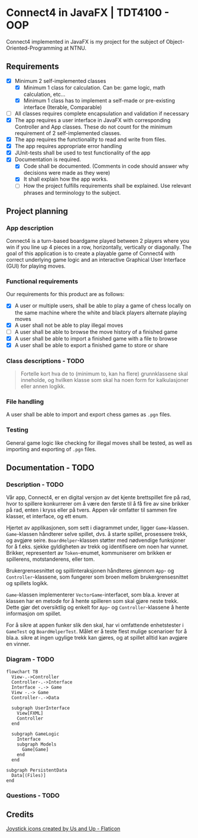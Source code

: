 # Connect4 in JavaFX | TDT4100 - OOP

Connect4 implemented in JavaFX is my project for the subject of Object-Oriented-Programming at NTNU.

## Requirements

-   [x] Minimum 2 self-implemented classes
    -   [x] Minimum 1 class for calculation. Can be: game logic, math calculation, etc...
    -   [x] Minimum 1 class has to implement a self-made or pre-existing interface (Iterable, Comparable)
-   [ ] All classes requires complete encapsulation and validation if necessary
-   [x] The app requires a user interface in JavaFX with corresponding Controller and App classes. These do not count for the minimum requirement of 2 self-implemented classes.
-   [x] The app requires the functionality to read and write from files.
-   [x] The app requires appropriate error handling
-   [x] JUnit-tests shall be used to test functionality of the app
-   [x] Documentation is required.
    -   [x] Code shall be documented. (Comments in code should answer why decisions were made as they were)
    -   [x] It shall explain how the app works.
    -   [ ] How the project fulfills requirements shall be explained. Use relevant phrases and terminology to the subject.

## Project planning

### App description

Connect4 is a turn-based boardgame played between 2 players where you win if you line up 4 pieces in a row, horizontally, vertically or diagonally.
The goal of this application is to create a playable game of Connect4 with correct underlying game logic and an interactive Graphical User Interface (GUI) for playing moves.

### Functional requirements

Our requirements for this product are as follows:

-   [x] A user or multiple users, shall be able to play a game of chess locally on the same machine where the white and black players alternate playing moves
-   [x] A user shall not be able to play illegal moves
-   [ ] A user shall be able to browse the move history of a finished game
-   [x] A user shall be able to import a finished game with a file to browse
-   [x] A user shall be able to export a finished game to store or share

### Class descriptions - TODO

> Fortelle kort hva de to (minimum to, kan ha flere) grunnklassene skal inneholde, og hvilken klasse som skal ha noen form for kalkulasjoner eller annen logikk.

### File handling

A user shall be able to import and export chess games as `.pgn` files.

### Testing

General game logic like checking for illegal moves shall be tested, as well as importing and exporting of `.pgn` files.

## Documentation - TODO

### Description - TODO

Vår app, Connect4, er en digital versjon av det kjente brettspillet fire på rad, hvor to spillere konkurrerer om å være den første til å få fire av sine brikker på rad, enten i kryss eller på tvers. Appen vår omfatter til sammen fire klasser, et interface, og ett enum.

Hjertet av applikasjonen, som sett i diagrammet under, ligger `Game`-klassen. `Game`-klassen håndterer selve spillet, dvs. å starte spillet, prosessere trekk, og avgjøre seire. `BoardHelper`-klassen støtter med nødvendige funksjoner for å f.eks. sjekke gyldigheten av trekk og identifisere om noen har vunnet. Brikker, representert av `Token`-enumet, kommuniserer om brikken er spillerens, motstanderens, eller tom.

Brukergrensesnittet og spillinteraksjonen håndteres gjennom `App`- og `Controller`-klassene, som fungerer som broen mellom brukergrensesnittet og spillets logikk.

`Game`-klassen implementerer `VectorGame`-interfacet, som bla.a. krever at klassen har en metode for å hente spilleren som skal gjøre neste trekk. Dette gjør det oversiktlig og enkelt for `App`- og `Controller`-klassene å hente informasjon om spillet.

For å sikre at appen funker slik den skal, har vi omfattende enhetstester i `GameTest` og `BoardHelperTest`. Målet er å teste flest mulige scenarioer for å bla.a. sikre at ingen ugylige trekk kan gjøres, og at spillet alltid kan avgjøre en vinner.

### Diagram - TODO

```mermaid
flowchart TB
  View-.->Controller
  Controller-.->Interface
  Interface -.-> Game
  View -.-> Game
  Controller-.->Data

  subgraph UserInterface
    View[FXML]
    Controller
  end

  subgraph GameLogic
    Interface
    subgraph Models
      Game[Game]
    end
  end

subgraph PersistentData
  Data[(Files)]
end
```

### Questions - TODO

## Credits

<a href="https://www.flaticon.com/free-icons/joystick" title="joystick icons">Joystick icons created by Us and Up - Flaticon</a>
